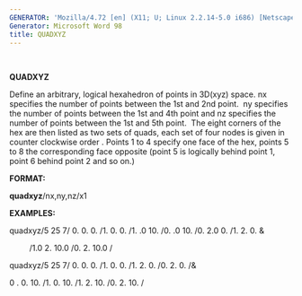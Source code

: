 ```yaml
---
GENERATOR: 'Mozilla/4.72 [en] (X11; U; Linux 2.2.14-5.0 i686) [Netscape]'
Generator: Microsoft Word 98
title: QUADXYZ
---
```


 

 **QUADXYZ**

  Define an arbitrary, logical hexahedron of points in 3D(xyz) space.
  nx specifies the number of points between the 1st and 2nd point.  ny
  specifies the number of points between the 1st and 4th point and nz
  specifies the number of points between the 1st and 5th point.  The
  eight corners of the hex are then listed as two sets of quads, each
  set of four nodes is given in counter clockwise order . Points 1 to
  4 specify one face of the hex, points 5 to 8 the corresponding face
  opposite (point 5 is logically behind point 1, point 6 behind point
  2 and so on.)

**FORMAT:**

**quadxyz**/nx,ny,nz/x1

**EXAMPLES:**

quadxyz/5 25 7/ 0. 0. 0. /1. 0. 0. /1. .0 10. /0. .0 10. /0. 2.0 0. /1.
2. 0. &

         /1.0 2. 10.0 /0. 2. 10.0 /

quadxyz/5 25 7/ 0. 0. 0. /1. 0. 0. /1. 2. 0. /0. 2. 0. /&

0
. 0. 10. /1. 0. 10. /1. 2. 10. /0. 2. 10. /
